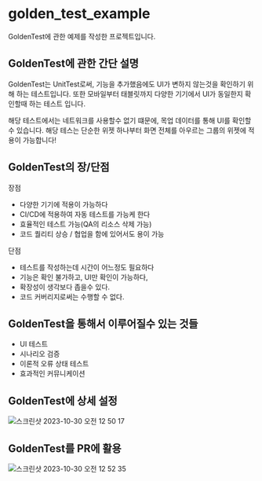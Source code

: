 # golden_test_example
GoldenTest에 관한 예제를 작성한 프로젝트입니다.


## GoldenTest에 관한 간단 설명 

GoldenTest는 UnitTest로써, 기능을 추가했음에도 UI가 변하지 않는것을 확인하기 위해 하는 테스트입니다.
또한 모바일부터 태블릿까지 다양한 기기에서 UI가 동일한지 확인할때 하는 테스트 입니다.

해당 테스트에서는 네트워크를 사용할수 없기 떄문에, 목업 데이터를 통해 UI를 확인할 수 있습니다.
해당 테스는 단순한 위젯 하나부터 화면 전체를 아우르는 그룹의 위젯에 적용이 가능합니다!

## GoldenTest의 장/단점

장점
- 다양한 기기에 적용이 가능하다
- CI/CD에 적용하여 자동 테스트를 가능케 한다
- 효율적인 테스트 가능(QA의 리소스 삭제 가능)
- 코드 퀄리티 상승 / 협업을 함에 있어서도 용이 가능

단점
- 테스트를 작성하는데 시간이 어느정도 필요하다
- 기능은 확인 불가하고, UI만 확인이 가능하다,
- 확장성이 생각보다 좁을수 있다.
- 코드 커버리지로써는 수행할 수 없다.


## GoldenTest을 통해서 이루어질수 있는 것들 
- UI 테스트
- 시나리오 검증
- 이론적 오류 상태 테스트
- 효과적인 커뮤니케이션

## GoldenTest에 상세 설정
![스크린샷 2023-10-30 오전 12 50 17](https://github.com/jgwng/golden_test_example/assets/71699167/db92c5ed-4426-4671-9bb9-4562dfaa10ef)


## GoldenTest를 PR에 활용
![스크린샷 2023-10-30 오전 12 52 35](https://github.com/jgwng/golden_test_example/assets/71699167/d8d358ea-082e-49da-afbb-61fc4b645cb0)
